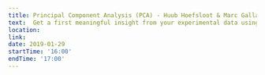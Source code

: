 ```yaml
---
title: Principal Component Analysis (PCA) - Huub Hoefsloot & Marc Galland
text:  Get a first meaningful insight from your experimental data using this powerful Exploratory Data Analysis technique . This is a combined practical and theoretical session! 
location: 
link: 
date: 2019-01-29
startTime: '16:00'
endTime: '17:00'
---
```

